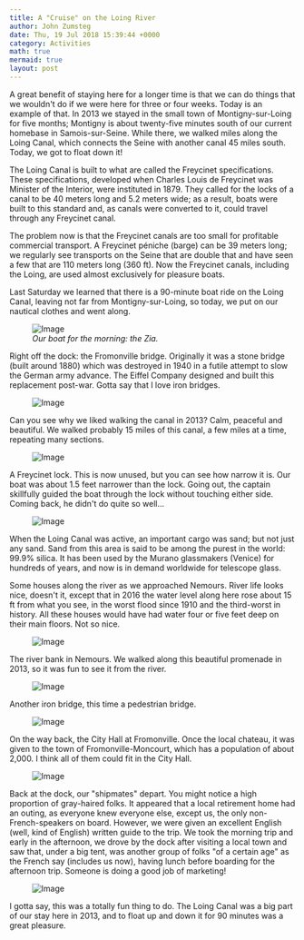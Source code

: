```yaml
---
title: A "Cruise" on the Loing River
author: John Zumsteg
date: Thu, 19 Jul 2018 15:39:44 +0000
category: Activities
math: true
mermaid: true
layout: post
---
```

A great benefit of staying here for a longer time is that we can do things that we wouldn't do if we were here for three or four weeks. Today is an example of that. In 2013 we stayed in the small town of Montigny-sur-Loing for five months; Montigny is about twenty-five minutes south of our current homebase in Samois-sur-Seine. While there, we walked miles along the Loing Canal, which connects the Seine with another canal 45 miles south. Today, we got to float down it!

The Loing Canal is built to what are called the Freycinet specifications. These specifications, developed when Charles Louis de Freycinet was Minister of the Interior, were instituted in 1879. They called for the locks of a canal to be 40 meters long and 5.2 meters wide; as a result, boats were built to this standard and, as canals were converted to it, could travel through any Freycinet canal.

The problem now is that the Freycinet canals are too small for profitable commercial transport. A Freycinet péniche (barge) can be 39 meters long; we regularly see transports on the Seine that are double that and have seen a few that are 110 meters long (360 ft). Now the Freycinet canals, including the Loing, are used almost exclusively for pleasure boats.

Last Saturday we learned that there is a 90-minute boat ride on the Loing Canal, leaving not far from Montigny-sur-Loing, so today, we put on our nautical clothes and went along.

<figure class = "landscape">
	<img src="{{"/assets/images/2018/07/DSC05471.jpg" | prepend: site.baseurl  }}" alt="Image" />
	<figcaption><em>Our boat for the morning: the Zia.</em></figcaption>
</figure>



Right off the dock: the Fromonville bridge. Originally it was a stone bridge (built around 1880) which was destroyed in 1940 in a futile attempt to slow the German army advance. The Eiffel Company designed and built this replacement post-war. Gotta say that I love iron bridges.
<figure class = "landscape">
	<img src="{{"/assets/images/2018/07/DSC05450.jpg" | prepend: site.baseurl  }}" alt="Image" />
	<figcaption></figcaption>
</figure>


Can you see why we liked walking the canal in 2013? Calm, peaceful and beautiful. We walked probably 15 miles of this canal, a few miles at a time, repeating many sections.
<figure class = "landscape">
	<img src="{{"/assets/images/2018/07/DSC05452.jpg" | prepend: site.baseurl  }}" alt="Image" />
	<figcaption></figcaption>
</figure>


A Freycinet lock. This is now unused, but you can see how narrow it is. Our boat was about 1.5 feet narrower than the lock. Going out, the captain skillfully guided the boat through the lock without touching either side. Coming back, he didn't do quite so well...
<figure class = "landscape">
	<img src="{{"/assets/images/2018/07/DSC05455.jpg" | prepend: site.baseurl  }}" alt="Image" />
	<figcaption></figcaption>
</figure>



When the Loing Canal was active, an important cargo was sand; but not just any sand. Sand from this area is said to be among the purest in the world: 99.9% silica. It has been used by the Murano glassmakers (Venice) for hundreds of years, and now is in demand worldwide for telescope glass.

Some houses along the river as we approached Nemours. River life looks nice, doesn't it, except that in 2016 the water level along here rose about 15 ft from what you see, in the worst flood since 1910 and the third-worst in history. All these houses would have had water four or five feet deep on their main floors. Not so nice.
<figure class = "landscape">
	<img src="{{"/assets/images/2018/07/DSC05459-1.jpg" | prepend: site.baseurl  }}" alt="Image" />
	<figcaption></figcaption>
</figure>


The river bank in Nemours. We walked along this beautiful promenade in 2013, so it was fun to see it from the river.
<figure class = "landscape">
	<img src="{{"/assets/images/2018/07/DSC05460.jpg" | prepend: site.baseurl  }}" alt="Image" />
	<figcaption></figcaption>
</figure>


Another iron bridge, this time a pedestrian bridge.
<figure class = "landscape">
	<img src="{{"/assets/images/2018/07/DSC05461.jpg" | prepend: site.baseurl  }}" alt="Image" />
	<figcaption></figcaption>
</figure>


On the way back, the City Hall at Fromonville. Once the local chateau, it was given to the town of Fromonville-Moncourt, which has a population of about 2,000. I think all of them could fit in the City Hall.
<figure class = "landscape">
	<img src="{{"/assets/images/2018/07/DSC05465.jpg" | prepend: site.baseurl  }}" alt="Image" />
	<figcaption></figcaption>
</figure>


Back at the dock, our "shipmates" depart. You might notice a high proportion of gray-haired folks. It appeared that a local retirement home had an outing, as everyone knew everyone else, except us, the only non-French-speakers on board. However, we were given an excellent English (well, kind of English) written guide to the trip. We took the morning trip and early in the afternoon, we drove by the dock after visiting a local town and saw that, under a big tent, was another group of folks "of a certain age" as the French say (includes us now), having lunch before boarding for the afternoon trip. Someone is doing a good job of marketing!
<figure class = "landscape">
	<img src="{{"/assets/images/2018/07/DSC05467.jpg" | prepend: site.baseurl  }}" alt="Image" />
	<figcaption></figcaption>
</figure>


I gotta say, this was a totally fun thing to do. The Loing Canal was a big part of our stay here in 2013, and to float up and down it for 90 minutes was a great pleasure.
